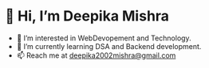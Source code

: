 # 👋 Hi, I’m Deepika Mishra
- 👀 I’m interested in WebDevopement and Technology.
- 🌱 I’m currently learning DSA and Backend development.
- 📫 Reach me at deepika2002mishra@gmail.com
